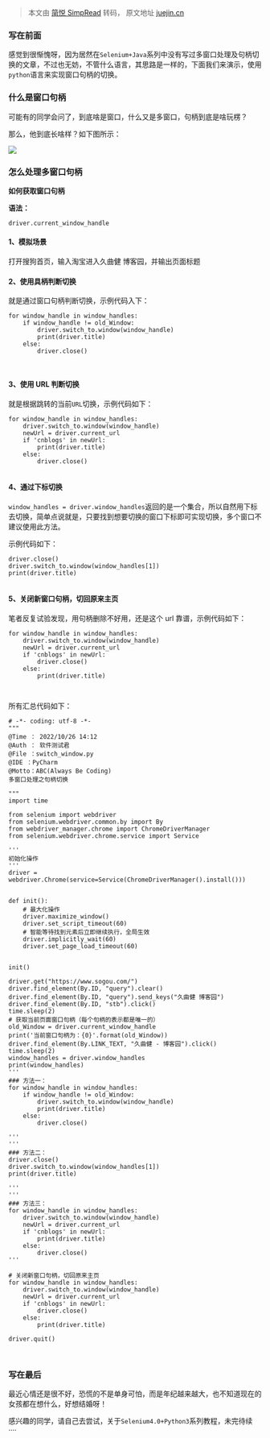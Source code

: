 > 本文由 [简悦 SimpRead](http://ksria.com/simpread/) 转码， 原文地址 [juejin.cn](https://juejin.cn/post/7160271630278033445)

### 写在前面

感觉到很惭愧呀，因为居然在`Selenium+Java`系列中没有写过多窗口处理及句柄切换的文章，不过也无妨，不管什么语言，其思路是一样的，下面我们来演示，使用`python`语言来实现窗口句柄的切换。

### 什么是窗口句柄

可能有的同学会问了，到底啥是窗口，什么又是多窗口，句柄到底是啥玩楞？

那么，他到底长啥样？如下图所示：

![](https://p3-juejin.byteimg.com/tos-cn-i-k3u1fbpfcp/87cffe893ba04b33be61e7a2bf5ed0ee~tplv-k3u1fbpfcp-zoom-in-crop-mark:1512:0:0:0.awebp)

### 怎么处理多窗口句柄

**如何获取窗口句柄**

**语法：**

`driver.current_window_handle`

#### 1、模拟场景

打开搜狗首页，输入淘宝进入久曲健 博客园，并输出页面标题

#### 2、使用具柄判断切换

就是通过窗口句柄判断切换，示例代码入下：

```
for window_handle in window_handles:
    if window_handle != old_Window:
        driver.switch_to.window(window_handle)
        print(driver.title)
    else:
        driver.close()



```

#### 3、使用 URL 判断切换

就是根据跳转的当前`URL`切换，示例代码如下：

```
for window_handle in window_handles:
    driver.switch_to.window(window_handle)
    newUrl = driver.current_url
    if 'cnblogs' in newUrl:
        print(driver.title)
    else:
        driver.close()


```

#### 4、通过下标切换

`window_handles = driver.window_handles`返回的是一个集合，所以自然用下标去切换，简单点说就是，只要找到想要切换的窗口下标即可实现切换，多个窗口不建议使用此方法。

示例代码如下：

```
driver.close()
driver.switch_to.window(window_handles[1])
print(driver.title)


```

#### 5、关闭新窗口句柄，切回原来主页

笔者反复试验发现，用句柄删除不好用，还是这个 url 靠谱，示例代码如下：

```
for window_handle in window_handles:
    driver.switch_to.window(window_handle)
    newUrl = driver.current_url
    if 'cnblogs' in newUrl:
        driver.close()
    else:
        print(driver.title)



```

所有汇总代码如下：

```
# -*- coding: utf-8 -*-
"""
@Time ： 2022/10/26 14:12
@Auth ： 软件测试君
@File ：switch_window.py
@IDE ：PyCharm
@Motto：ABC(Always Be Coding)
多窗口处理之句柄切换

"""
import time

from selenium import webdriver
from selenium.webdriver.common.by import By
from webdriver_manager.chrome import ChromeDriverManager
from selenium.webdriver.chrome.service import Service

'''
初始化操作
'''
driver = webdriver.Chrome(service=Service(ChromeDriverManager().install()))


def init():
    # 最大化操作
    driver.maximize_window()
    driver.set_script_timeout(60)
    # 智能等待找到元素后立即继续执行，全局生效
    driver.implicitly_wait(60)
    driver.set_page_load_timeout(60)


init()

driver.get("https://www.sogou.com/")
driver.find_element(By.ID, "query").clear()
driver.find_element(By.ID, "query").send_keys("久曲健 博客园")
driver.find_element(By.ID, "stb").click()
time.sleep(2)
# 获取当前页面窗口句柄（每个句柄的表示都是唯一的）
old_Window = driver.current_window_handle
print('当前窗口句柄为：{0}'.format(old_Window))
driver.find_element(By.LINK_TEXT, "久曲健 - 博客园").click()
time.sleep(2)
window_handles = driver.window_handles
print(window_handles)
'''
### 方法一：
for window_handle in window_handles:
    if window_handle != old_Window:
        driver.switch_to.window(window_handle)
        print(driver.title)
    else:
        driver.close()

'''
'''
### 方法二：
driver.close()
driver.switch_to.window(window_handles[1])
print(driver.title)

'''
'''
### 方法三：
for window_handle in window_handles:
    driver.switch_to.window(window_handle)
    newUrl = driver.current_url
    if 'cnblogs' in newUrl:
        print(driver.title)
    else:
        driver.close()
'''

# 关闭新窗口句柄，切回原来主页
for window_handle in window_handles:
    driver.switch_to.window(window_handle)
    newUrl = driver.current_url
    if 'cnblogs' in newUrl:
        driver.close()
    else:
        print(driver.title)

driver.quit()



```

### 写在最后

最近心情还是很不好，恐慌的不是单身可怕，而是年纪越来越大，也不知道现在的女孩都在想什么，好想结婚呀！

感兴趣的同学，请自己去尝试，关于`Selenium4.0+Python3`系列教程，未完待续 ····